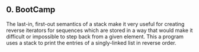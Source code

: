 ## 0. BootCamp

The last-in, first-out semantics of a stack make it very useful for creating reverse iterators for sequences which are stored in a way that would make it difficult or impossible to step back from a given element. This a program uses a stack to print the entries of a singly-linked list in reverse order.
